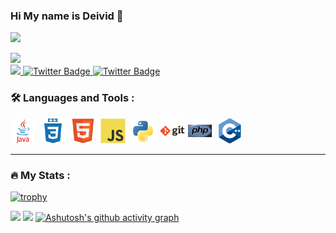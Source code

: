 ### Hi My name is Deivid 👋

<p align="left">
  <img src="https://readme-typing-svg.demolab.com/?lines=LA+ESPERANZA+ES+EL+PRIMER+PASO;INEVITABLE+EN+EL+CAMINO+A+LA;DECEPCIÓN!&font=Fira%20Code&left=true&width=380&duration=4000&pause=1000&color=bf91f3">
</p>

<div id="header" align="">
  <img src="https://media.giphy.com/media/yALcFbrKshfoY/giphy.gif" width="315" heigt="600"/>
</div>

<div id="badges">
  <a href="https://www.facebook.com/ximposibl33.dxd">
    <img src="https://img.shields.io/badge/Facebook-blue?style=for-the-badge&logo=facebook&logoColor=white"/>
  </a>
  <a href="https://codepen.io/el_peneTrante">
    <img src="https://img.shields.io/badge/Codepen-black?style=for-the-badge&logo=codepen&logoColor=white" alt="Twitter Badge"/>
  </a>
  <a href="debautistaocampo@gmail.com">
    <img src="https://img.shields.io/badge/Gmail-red?style=for-the-badge&logo=gmail&logoColor=white" alt="Twitter Badge"/>
  </a>
</div>

### :hammer_and_wrench: Languages and Tools :
<div>
  <img src="https://github.com/devicons/devicon/blob/master/icons/java/java-original-wordmark.svg" title="Java" alt="Java" width="40" height="40"/>&nbsp;
  <img src="https://github.com/devicons/devicon/blob/master/icons/css3/css3-plain-wordmark.svg"  title="CSS3" alt="CSS" width="40" height="40"/>&nbsp;
  <img src="https://github.com/devicons/devicon/blob/master/icons/html5/html5-original.svg" title="HTML5" alt="HTML" width="40" height="40"/>&nbsp;
  <img src="https://github.com/devicons/devicon/blob/master/icons/javascript/javascript-original.svg" title="JavaScript" alt="JavaScript" width="40" height="40"/>&nbsp;
  <img src="https://github.com/devicons/devicon/blob/master/icons/python/python-original.svg" title="Firebase" alt="Firebase" width="40" height="40"/>&nbsp;
  <img src="https://github.com/devicons/devicon/blob/master/icons/git/git-original-wordmark.svg" title="Git" **alt="Git" width="40" height="40"/>
  <img src="https://github.com/devicons/devicon/blob/master/icons/php/php-original.svg" title="PHP" alt="PHP" width="40" height="40"/>&nbsp;
  <img src="https://github.com/devicons/devicon/blob/master/icons/cplusplus/cplusplus-original.svg" title="JavaScript" alt="JavaScript" width="40" height="40"/>&nbsp;
</div>

---

### :fire: My Stats :

[![trophy](https://github-profile-trophy.vercel.app/?username=deividbautista&theme=tokyonight&title=Stars,Followers,Commit,PullRequest,Repositories)](https://github.com/ryo-ma/github-profile-trophy)

<a href="https://git.io/streak-stats"><img src="http://github-readme-streak-stats.herokuapp.com?user=deividbautista&theme=tokyonight&background=" height="192px"/></a>
 <a href="https://github.com/anuraghazra/github-readme-stats"><img src="https://github-readme-stats.vercel.app/api/top-langs/?username=deividbautista&theme=tokyonight"   height="192px"/></a>
[![Ashutosh's github activity graph](https://activity-graph.herokuapp.com/graph?username=deividbautista&bg_color=1F222E&color=bf91f3&line=70a5fd&point=FFFFFF&custom_title=This%20is%20a%20title&border)](https://github.com/ashutosh00710/github-readme-activity-graph)

###

 
 
<!--
**deividbautista/deividbautista** is a ✨ _special_ ✨ repository because its `README.md` (this file) appears on your GitHub profile.
---

